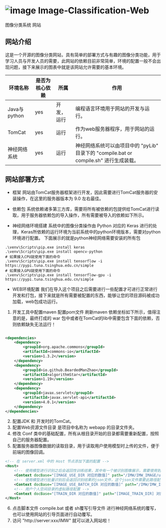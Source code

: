 # ![image](https://github.com/BeardedManZhao/Image-Classification-Web/assets/113756063/22d705aa-989b-4339-a643-23940be935ea) Image-Classification-Web

图像分类系统 网站

## 网站介绍

这是一个开源的图像分类网站，具有简单的部署方式与有趣的图像分类功能，用于学习人员与开发人员的需要，此网站的依赖目前非常简单，环境的配置一般不会出现问题，接下来展示的图表中就是该网站允许需要的基本环境。

| 环境名称        | 是否为核心依赖 | 所属    | 作用                                                             |
|-------------|---------|-------|----------------------------------------------------------------|
| Java与python | yes     | 开发，运行 | 编程语言环境用于网站的开发与运行。                                              |
| TomCat      | yes     | 运行    | 作为web服务器程序，用于网站的运行。                                            |
| 神经网络系统      | yes     | 运行    | 神经网络系统可以由项目中的 "pyLib" 目录下的 "compile.bat or compile.sh" 进行生成装载。 |

## 网站部署方式

- 框架 网站由TomCat服务器框架进行开发，因此需要进行TomCat服务器的安装操作，在这里的服务器版本为 9.0 左右最佳。

- 依赖包 系统依赖诸多第三方库，需要将所有被依赖的包提供给TomCat进行读取，用于服务器依赖包的导入操作，所有需要被导入的依赖如下所示。

- 神经网络环境搭建 系统中的图像分类操作由 Python 对应的 Keras 进行的处理，Keras所依赖的运行环境为当前系统中的python环境版本，需要对python环境进行配置。 下面展示的就是python神经网络需要安装的所有包

```shell
.\venv\Scripts\pip.exe install keras
.\venv\Scripts\pip.exe install opencv-python
# 如果接入CPU就使用下面的命令
.\venv\Scripts\pip.exe install tensorflow -i https://pypi.tuna.tsinghua.edu.cn/simple
# 如果接入GPU就使用下面的命令
.\venv\Scripts\pip.exe install tensorflow-gpu -i https://pypi.tuna.tsinghua.edu.cn/simple
```

- WEB环境配置 我们在导入这个项目之后需要进行一些配置才可进行正常进行开发和打包，接下来就是所有需要被配置的东西，能够让您的项目源码被成功加载，web包成功运行。

1. 开发工具中配置maven 配置pom文件 刷新maven 依赖坐标如下所示，值得注意的是，最终打成的 war 包中或者在TomCat的lib中需要包含下面的依赖，否则依赖缺失无法运行！

```xml

<dependencies>
    <dependency>
        <groupId>org.apache.commons</groupId>
        <artifactId>commons-io</artifactId>
        <version>1.3.2</version>
    </dependency>
    <dependency>
        <groupId>io.github.BeardedManZhao</groupId>
        <artifactId>algorithmStar</artifactId>
        <version>1.19</version>
    </dependency>
    <dependency>
        <groupId>javax.servlet</groupId>
        <artifactId>javax.servlet-api</artifactId>
        <version>4.0.1</version>
    </dependency>
</dependencies>
```

2. 配置JDK 和 开发时的TomCat。
3. 配置Web资源文件目录 是项目中名称为 webapp 的目录文件夹。
4. 修改 Conf 类中的基础配置，所有从根目录开始的目录都需要重新配置，按照自己的服务器配置。
5. 配置服务器图像数据的读取目录，用于读取用户使用模型时上传的文件，便于前端的图像回调。

```xml
<!-- 在 server.xml 中的 Host 节点添加下面的配置 -->
<Host>
    <!-- 使用模型进行识别之后会返回性训练结果，其中有一个被识别图像展示，需要使用到这个虚拟路径 -->
    <Context docBase="[IMAGE_USE_DIR 对应的数值]" path="/IMW/IMW_IMAGE/use/" reloadable="true" />
    <!-- 使用模型进行批量识别后会返回识别结果的json文件，这个json文件需要此路径配置才可以下载 -->
    <Context docBase="[IMAGE_USE_BATCH_DIR 对应的数值]" path="/IMW/IMW_IMAGE/batchUse/" reloadable="false" />
    <!-- 用户个人空间目录的虚拟路径配置 -->
    <Context docBase="[TRAIN_DIR 对应的数值]" path="[IMAGE_TRAIN_DIR] 对应的数值" reloadable="true" />
</Host>
```

6. 点击脚本文件 compile.bat 或者 sh覆写引导文件 进行神经网络系统的覆写，也可以使用网站的引导页面进行自动覆写。
7. 访问 "http://server:xxx/IMW" 就可以进入网站啦！

